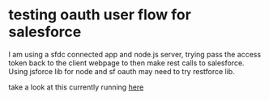 # testing oauth user flow for salesforce
I am using a sfdc connected app and node.js server, trying pass the access token back to the client webpage to then make rest calls to salesforce. Using jsforce lib for node and sf oauth may need to try restforce lib.

take a look at this currently running [here](https://sfdc-rest-jwt-tang.herokuapp.com/)
